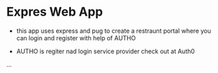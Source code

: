 # Expres Web App

- this app uses express and pug to create a restraunt portal where 
you can login and register with help of AUTHO

- AUTHO is regiter nad login service provider check out at Auth0 

...